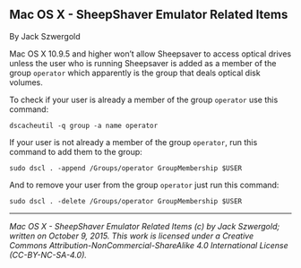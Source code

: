 ## Mac OS X - SheepShaver Emulator Related Items

By Jack Szwergold

Mac OS X 10.9.5 and higher won’t allow Sheepsaver to access optical drives unless the user who is running Sheepsaver is added as a member of the group `operator` which apparently is the group that deals optical disk volumes.

To check if your user is already a member of the group `operator` use this command:

    dscacheutil -q group -a name operator

If your user is not already a member of the group `operator`, run this command to add them to the group:

    sudo dscl . -append /Groups/operator GroupMembership $USER

And to remove your user from the group `operator` just run this command:

	sudo dscl . -delete /Groups/operator GroupMembership $USER

***

*Mac OS X - SheepShaver Emulator Related Items (c) by Jack Szwergold; written on October 9, 2015. This work is licensed under a Creative Commons Attribution-NonCommercial-ShareAlike 4.0 International License (CC-BY-NC-SA-4.0).*
